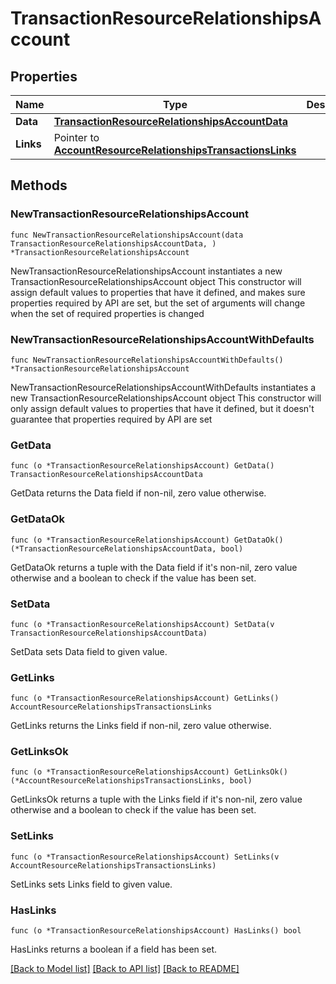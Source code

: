 # TransactionResourceRelationshipsAccount

## Properties

Name | Type | Description | Notes
------------ | ------------- | ------------- | -------------
**Data** | [**TransactionResourceRelationshipsAccountData**](TransactionResourceRelationshipsAccountData.md) |  | 
**Links** | Pointer to [**AccountResourceRelationshipsTransactionsLinks**](AccountResourceRelationshipsTransactionsLinks.md) |  | [optional] 

## Methods

### NewTransactionResourceRelationshipsAccount

`func NewTransactionResourceRelationshipsAccount(data TransactionResourceRelationshipsAccountData, ) *TransactionResourceRelationshipsAccount`

NewTransactionResourceRelationshipsAccount instantiates a new TransactionResourceRelationshipsAccount object
This constructor will assign default values to properties that have it defined,
and makes sure properties required by API are set, but the set of arguments
will change when the set of required properties is changed

### NewTransactionResourceRelationshipsAccountWithDefaults

`func NewTransactionResourceRelationshipsAccountWithDefaults() *TransactionResourceRelationshipsAccount`

NewTransactionResourceRelationshipsAccountWithDefaults instantiates a new TransactionResourceRelationshipsAccount object
This constructor will only assign default values to properties that have it defined,
but it doesn't guarantee that properties required by API are set

### GetData

`func (o *TransactionResourceRelationshipsAccount) GetData() TransactionResourceRelationshipsAccountData`

GetData returns the Data field if non-nil, zero value otherwise.

### GetDataOk

`func (o *TransactionResourceRelationshipsAccount) GetDataOk() (*TransactionResourceRelationshipsAccountData, bool)`

GetDataOk returns a tuple with the Data field if it's non-nil, zero value otherwise
and a boolean to check if the value has been set.

### SetData

`func (o *TransactionResourceRelationshipsAccount) SetData(v TransactionResourceRelationshipsAccountData)`

SetData sets Data field to given value.


### GetLinks

`func (o *TransactionResourceRelationshipsAccount) GetLinks() AccountResourceRelationshipsTransactionsLinks`

GetLinks returns the Links field if non-nil, zero value otherwise.

### GetLinksOk

`func (o *TransactionResourceRelationshipsAccount) GetLinksOk() (*AccountResourceRelationshipsTransactionsLinks, bool)`

GetLinksOk returns a tuple with the Links field if it's non-nil, zero value otherwise
and a boolean to check if the value has been set.

### SetLinks

`func (o *TransactionResourceRelationshipsAccount) SetLinks(v AccountResourceRelationshipsTransactionsLinks)`

SetLinks sets Links field to given value.

### HasLinks

`func (o *TransactionResourceRelationshipsAccount) HasLinks() bool`

HasLinks returns a boolean if a field has been set.


[[Back to Model list]](../README.md#documentation-for-models) [[Back to API list]](../README.md#documentation-for-api-endpoints) [[Back to README]](../README.md)


